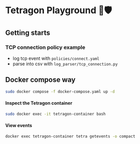 # Tetragon Playground 🐝🛡️


## Getting starts

### TCP connection policy example
- log tcp event with `policies/connect.yaml`
- parse into csv with `log_parser/tcp_connection.py`

## Docker compose way
```bash 
sudo docker compose -f docker-compose.yaml up -d
```

#### Inspect the Tetragon container
```bash
sudo docker exec -it tetragon-container bash
```

#### View events
```bash
docker exec tetragon-container tetra getevents -o compact
```